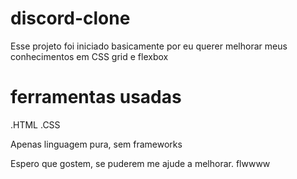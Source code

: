 # discord-clone

Esse projeto foi iniciado basicamente por eu querer melhorar meus conhecimentos em CSS grid e flexbox

# ferramentas usadas

.HTML
.CSS

Apenas linguagem pura, sem frameworks

Espero que gostem, se puderem me ajude a melhorar. flwwww 
